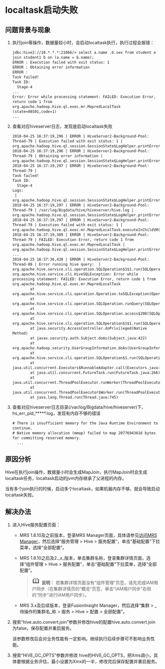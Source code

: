 # localtask启动失败<a name="mrs_03_0183"></a>

## 问题背景与现象<a name="zh-cn_topic_0167275537_section842971116813"></a>

1.  执行join等操作，数据量较小时，会启动localtask执行，执行过程会报错：

    ```
    jdbc:hive2://10.*.*.*:21066/> select a.name ,b.sex from student a join student1 b on (a.name = b.name);
    ERROR : Execution failed with exit status: 1
    ERROR : Obtaining error information
    ERROR : 
    Task failed!
    Task ID:
      Stage-4
    ...
    Error: Error while processing statement: FAILED: Execution Error, return code 1 from org.apache.hadoop.hive.ql.exec.mr.MapredLocalTask (state=08S01,code=1)
    ...
    ```

2.  查看对应hiveserver日志，发现是启动localtask失败

    ```
    2018-04-25 16:37:19,296 | ERROR | HiveServer2-Background-Pool: Thread-79 | Execution failed with exit status: 1 | org.apache.hadoop.hive.ql.session.SessionState$LogHelper.printError(SessionState.java:1016)
    2018-04-25 16:37:19,296 | ERROR | HiveServer2-Background-Pool: Thread-79 | Obtaining error information | org.apache.hadoop.hive.ql.session.SessionState$LogHelper.printError(SessionState.java:1016)
    2018-04-25 16:37:19,297 | ERROR | HiveServer2-Background-Pool: Thread-79 |
    Task failed!
    Task ID:
      Stage-4
    Logs:
     | org.apache.hadoop.hive.ql.session.SessionState$LogHelper.printError(SessionState.java:1016)
    2018-04-25 16:37:19,297 | ERROR | HiveServer2-Background-Pool: Thread-79 | /var/log/Bigdata/hive/hiveserver/hive.log | org.apache.hadoop.hive.ql.session.SessionState$LogHelper.printError(SessionState.java:1016)
    2018-04-25 16:37:19,297 | ERROR | HiveServer2-Background-Pool: Thread-79 | Execution failed with exit status: 1 | org.apache.hadoop.hive.ql.exec.mr.MapredLocalTask.executeInChildVM(MapredLocalTask.java:342)
    2018-04-25 16:37:19,309 | ERROR | HiveServer2-Background-Pool: Thread-79 | FAILED: Execution Error, return code 1 from org.apache.hadoop.hive.ql.exec.mr.MapredLocalTask | org.apache.hadoop.hive.ql.session.SessionState$LogHelper.printError(SessionState.java:1016)
    ...
    2018-04-25 16:37:36,438 | ERROR | HiveServer2-Background-Pool: Thread-88 | Error running hive query:  | org.apache.hive.service.cli.operation.SQLOperation$1$1.run(SQLOperation.java:248)
    org.apache.hive.service.cli.HiveSQLException: Error while processing statement: FAILED: Execution Error, return code 1 from org.apache.hadoop.hive.ql.exec.mr.MapredLocalTask
            at org.apache.hive.service.cli.operation.Operation.toSQLException(Operation.java:339)
            at org.apache.hive.service.cli.operation.SQLOperation.runQuery(SQLOperation.java:169)
            at org.apache.hive.service.cli.operation.SQLOperation.access$200(SQLOperation.java:75)
            at org.apache.hive.service.cli.operation.SQLOperation$1$1.run(SQLOperation.java:245)
            at java.security.AccessController.doPrivileged(Native Method)
            at javax.security.auth.Subject.doAs(Subject.java:422)
            at org.apache.hadoop.security.UserGroupInformation.doAs(UserGroupInformation.java:1710)
            at org.apache.hive.service.cli.operation.SQLOperation$1.run(SQLOperation.java:258)
            at java.util.concurrent.Executors$RunnableAdapter.call(Executors.java:511)
            at java.util.concurrent.FutureTask.run(FutureTask.java:266)
            at java.util.concurrent.ThreadPoolExecutor.runWorker(ThreadPoolExecutor.java:1142)
            at java.util.concurrent.ThreadPoolExecutor$Worker.run(ThreadPoolExecutor.java:617)
            at java.lang.Thread.run(Thread.java:745)
    ```

3.  查看对应hiveserver日志目录\(/var/log/Bigdata/hive/hiveserver\)下，hs\_err\_pid\_\*\*\*\*\*.log，发现有内存不够的错误

    ```
    # There is insufficient memory for the Java Runtime Environment to continue.
    # Native memory allocation (mmap) failed to map 20776943616 bytes for committing reserved memory.
      ...
    ```


## 原因分析<a name="zh-cn_topic_0167275537_section724010302087"></a>

Hive在执行join操作，数据量小时会生成MapJoin，执行MapJoin时会生成localtask任务，localtask启动的jvm内存继承了父进程的内存。

当有多个join执行的时候，启动多个localtask，如果机器内存不够，就会导致启动localtask失败。

## 解决办法<a name="zh-cn_topic_0167275537_section4534334783"></a>

1.  进入Hive服务配置页面：
    -   MRS 1.8.10及之前版本，登录MRS Manager页面，具体请参见[访问MRS Manager](https://support.huaweicloud.com/usermanual-mrs/mrs_01_0102.html)，然后选择“服务管理 \> Hive \> 服务配置”，单击“基础配置”下拉菜单，选择“全部配置”。
    -   MRS 1.8.10之后及2._x_版本，单击集群名称，登录集群详情页面，选择“组件管理 \> Hive \> 服务配置”，单击“基础配置”下拉菜单，选择“全部配置”。

        >![](public_sys-resources/icon-note.gif) **说明：** 
        >若集群详情页面没有“组件管理”页签，请先完成IAM用户同步（在集群详情页的“概览”页签，单击“IAM用户同步“右侧的“同步”进行IAM用户同步）。

    -   MRS 3.x及后续版本，登录FusionInsight Manager，然后选择“集群 \>  _待操作的集群名_称 \> 服务 \> Hive \> 配置 \> 全部配置”。

2.  搜索“hive.auto.convert.join”参数并修改hive的配置hive.auto.convert.join 为false，保存配置并重启服务。

    该参数修改后会对业务性能有一定影响。继续执行后续步骤可不影响业务性能。

3.  搜索“HIVE\_GC\_OPTS”参数并修改 hive的HIVE\_GC\_OPTS，把Xms调小，具体要根据业务评估，最小设置为Xmx的一半，修改完后保存配置并重启服务。

